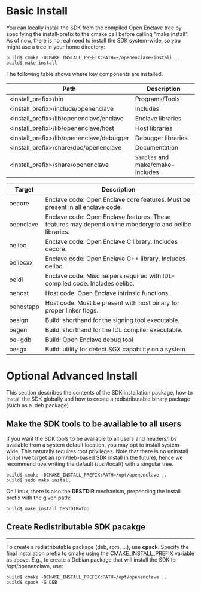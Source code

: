 Basic Install
=============

You can locally install the SDK from the compiled Open Enclave tree by specifying the install-prefix to the cmake call before calling "make install". As of now, there is no real need to install the SDK system-wide, so you might use a tree in your home directory:
```
build$ cmake -DCMAKE_INSTALL_PREFIX:PATH=~/openenclave-install ..
build$ make install
```

The following table shows where key components are installed.

| Path                                     | Description                     |
|------------------------------------------|---------------------------------|
| <install_prefix>/bin                     | Programs/Tools                  |
| <install_prefix>/include/openenclave     | Includes                        |
| <install_prefix>/lib/openenclave/enclave | Enclave libraries               |
| <install_prefix>/lib/openenclave/host    | Host libraries                  |
| <install_prefix>/lib/openenclave/debugger| Debugger libraries              |
| <install_prefix>/share/doc/openenclave   | Documentation                   |
| <install_prefix>/share/openenclave       | `Samples` and make/cmake-includes |


| Target           | Description                                                                         |
|------------------|-------------------------------------------------------------------------------------|
| oecore           | Enclave code: Open Enclave core features. Must be present in all enclave code. |
| oeenclave        | Enclave code: Open Enclave features. These features may depend on the mbedcrypto and oelibc libraries. |
| oelibc           | Enclave code: Open Enclave C library. Includes oecore.                            |
| oelibcxx         | Enclave code: Open Enclave C++ library. Includes oelibc.                             |
| oeidl            | Enclave code: Misc helpers required with IDL-compiled code. Includes oelibc.        |
| oehost           | Host code: Open Enclave intrinsic functions.                                         |
| oehostapp        | Host code: Must be present with host binary for proper linker flags.                |
| oesign           | Build: shorthand for the signing tool executable.                                   |
| oegen            | Build: shorthand for the IDL compiler executable.                                   |
| oe-gdb           | Build: Open Enclave debug tool                                                      |
| oesgx            | Build: utility for detect SGX capability on a system                                |


Optional Advanced Install
=========================

This section describes the contents of the SDK installation package, how to install the SDK globally 
and how to create a redistributable binary package (such as a .deb package)

## Make the SDK tools to be available to all users
If you want the SDK tools to be available to all users and headers/libs
available from a system default location, you may opt to install system-wide.
This naturally requires root privileges. Note that there is no uninstall
script (we target an rpm/deb-based SDK install in the future), hence we
recommend overwriting the default (/usr/local/) with a singular tree.

```
build$ cmake -DCMAKE_INSTALL_PREFIX:PATH=/opt/openenclave ..
build$ sudo make install
```

On Linux, there is also the **DESTDIR** mechanism, prepending the install prefix
with the given path:
```
build$ make install DESTDIR=foo
```

## Create Redistributable SDK pacakge
----------------------------------

To create a redistributable package (deb, rpm, ...), use **cpack**. Specify
the final installation prefix to cmake using the CMAKE_INSTALL_PREFIX variable
as above. E.g., to create a Debian package that will install the SDK to
/opt/openenclave, use:

```
build$ cmake -DCMAKE_INSTALL_PREFIX:PATH=/opt/openenclave ..
build$ cpack -G DEB
```
